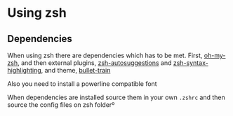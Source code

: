 # Using zsh

## Dependencies

When using zsh there are dependencies which has to be met. First, [oh-my-zsh][], and then external plugins, [zsh-autosuggestions][] and [zsh-syntax-highlighting][], and theme, [bullet-train][]

Also you need to install a powerline compatible font

When dependencies are installed source them in your own `.zshrc` and then source the config files on zsh folderº

[oh-my-zsh]: https://github.com/robbyrussell/oh-my-zsh/
[zsh-autosuggestions]: https://github.com/zsh-users/zsh-syntax-highlighting/blob/master/INSTALL.md
[zsh-syntax-highlighting]: https://github.com/zsh-users/zsh-autosuggestions/blob/master/INSTALL.md
[bullet-train]: https://github.com/caiogondim/bullet-train.zsh
